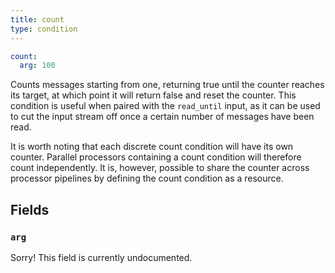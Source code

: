 ```yaml
---
title: count
type: condition
---
```


```yaml
count:
  arg: 100
```

Counts messages starting from one, returning true until the counter reaches its
target, at which point it will return false and reset the counter. This
condition is useful when paired with the `read_until` input, as it can
be used to cut the input stream off once a certain number of messages have been
read.

It is worth noting that each discrete count condition will have its own counter.
Parallel processors containing a count condition will therefore count
independently. It is, however, possible to share the counter across processor
pipelines by defining the count condition as a resource.

## Fields

### `arg`

Sorry! This field is currently undocumented.

